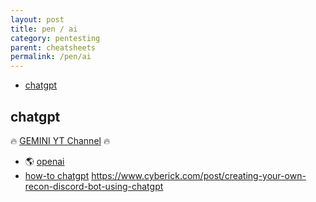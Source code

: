 ```yaml
---
layout: post
title: pen / ai
category: pentesting
parent: cheatsheets
permalink: /pen/ai
---
```


<!-- vscode-markdown-toc -->
* [chatgpt](#chatgpt)

<!-- vscode-markdown-toc-config
	numbering=false
	autoSave=true
	/vscode-markdown-toc-config -->
<!-- /vscode-markdown-toc -->


## <a name='chatgpt'></a>chatgpt
🔥 [GEMINI YT Channel](https://www.youtube.com/playlist?list=PL0UJtYdHHM44OsQDNf2L-AkWKD48vaxTR) 🔥

* 🌎 [openai](https://chat.openai.com/chat)
* [how-to chatgpt](https://anugrahsr.in/chatgpt-for-hacking/)
https://www.cyberick.com/post/creating-your-own-recon-discord-bot-using-chatgpt